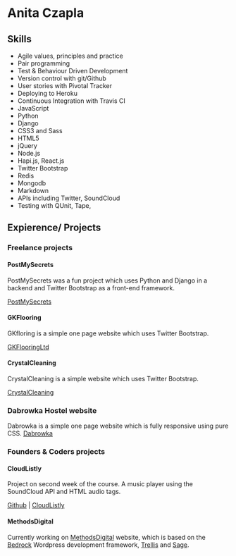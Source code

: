 # Anita Czapla

## Skills
* Agile values, principles and practice
* Pair programming
* Test & Behaviour Driven Development
* Version control with git/Github 
* User stories with Pivotal Tracker
* Deploying to Heroku
* Continuous Integration with Travis CI
* JavaScript
* Python
* Django
* CSS3 and Sass
* HTML5
* jQuery
* Node.js
* Hapi.js, React.js
* Twitter Bootstrap
* Redis
* Mongodb
* Markdown
* APIs including Twitter, SoundCloud
* Testing with QUnit, Tape, 

## Expierence/ Projects

### Freelance projects

#### PostMySecrets

PostMySecrets was a fun project which uses Python and Django in a backend and Twitter Bootstrap as a front-end framework.

[PostMySecrets](http://postmysecrets.com)

#### GKFlooring

GKfloring is a simple one page website which uses Twitter Bootstrap.

[GKFlooringLtd](http://gkflooringltd.co.uk)

#### CrystalCleaning

CrystalCleaning is a simple website which uses Twitter Bootstrap.

[CrystalCleaning](http://crystal-services.co.uk)

### Dabrowka Hostel website

Dabrowka is a simple one page website which is fully responsive using pure CSS.
[Dabrowka](http://dabrowka2.pl/)

### Founders & Coders projects

#### CloudListly

Project on second week of the course. A music player using the SoundCloud API and HTML audio tags.

[Github](https://github.com/CodersInDev/CloudListly) |
[CloudListly](http://codersindev.github.io/CloudListly)

#### MethodsDigital

Currently working on [MethodsDigital](http://methodsdigital.co.uk) website, which is based on the [Bedrock](https://roots.io/bedrock/) Wordpress development framework, [Trellis](https://github.com/roots/trellis) and [Sage](https://github.com/roots/sage).

